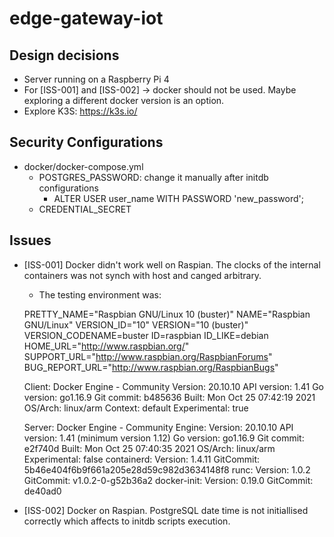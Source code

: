 # edge-gateway-iot

## Design decisions
- Server running on a Raspberry Pi 4
- For [ISS-001] and [ISS-002] -> docker should not be used. Maybe exploring a different docker version is an option.
- Explore K3S: https://k3s.io/

## Security Configurations

- docker/docker-compose.yml
  - POSTGRES_PASSWORD: change it manually after initdb configurations
    - ALTER USER user_name WITH PASSWORD 'new_password';
  - CREDENTIAL_SECRET

## Issues

- [ISS-001] Docker didn't work well on Raspian. The clocks of the internal containers was not synch with host and canged arbitrary.
  - The testing environment was:

  PRETTY_NAME="Raspbian GNU/Linux 10 (buster)"
  NAME="Raspbian GNU/Linux"
  VERSION_ID="10"
  VERSION="10 (buster)"
  VERSION_CODENAME=buster
  ID=raspbian
  ID_LIKE=debian
  HOME_URL="http://www.raspbian.org/"
  SUPPORT_URL="http://www.raspbian.org/RaspbianForums"
  BUG_REPORT_URL="http://www.raspbian.org/RaspbianBugs"

  Client: Docker Engine - Community
    Version:           20.10.10
    API version:       1.41
    Go version:        go1.16.9
    Git commit:        b485636
    Built:             Mon Oct 25 07:42:19 2021
    OS/Arch:           linux/arm
    Context:           default
    Experimental:      true

  Server: Docker Engine - Community
    Engine:
      Version:          20.10.10
      API version:      1.41 (minimum version 1.12)
      Go version:       go1.16.9
      Git commit:       e2f740d
      Built:            Mon Oct 25 07:40:35 2021
      OS/Arch:          linux/arm
      Experimental:     false
    containerd:
      Version:          1.4.11
      GitCommit:        5b46e404f6b9f661a205e28d59c982d3634148f8
    runc:
      Version:          1.0.2
      GitCommit:        v1.0.2-0-g52b36a2
    docker-init:
      Version:          0.19.0
      GitCommit:        de40ad0

- [ISS-002] Docker on Raspian. PostgreSQL date time is not initiallised correctly which affects to initdb scripts execution.
